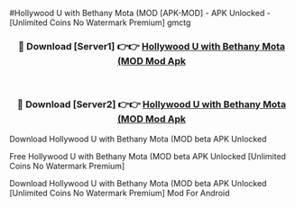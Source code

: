 #Hollywood U with Bethany Mota (MOD [APK-MOD] - APK Unlocked - [Unlimited Coins No Watermark Premium] gmctg



<div align="center">

<h3>🔴 Download [Server1] 👉👉 <a href="https://momento.my/?title=Hollywood_U_with_Bethany_Mota_(MOD">Hollywood U with Bethany Mota (MOD Mod Apk</a></h3><br>

<h3>🔴 Download [Server2] 👉👉 <a href="https://momento.my/?title=Hollywood_U_with_Bethany_Mota_(MOD">Hollywood U with Bethany Mota (MOD Mod Apk</a></h3>
</div>



Download Hollywood U with Bethany Mota (MOD beta APK Unlocked

Free Hollywood U with Bethany Mota (MOD beta APK Unlocked [Unlimited Coins No Watermark Premium]

Download Hollywood U with Bethany Mota (MOD beta APK Unlocked [Unlimited Coins No Watermark Premium] Mod For Android
